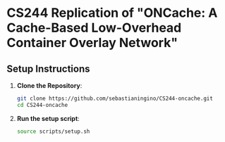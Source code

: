 # CS244 Replication of "ONCache: A Cache-Based Low-Overhead Container Overlay Network"

## Setup Instructions

1. **Clone the Repository**:

   ```bash
   git clone https://github.com/sebastianingino/CS244-oncache.git
   cd CS244-oncache
   ```

2. **Run the setup script**:

   ```bash
   source scripts/setup.sh
   ```
